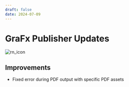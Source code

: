 ```yaml
---
draft: false
date: 2024-07-09
---
```


# GraFx Publisher Updates

![rn_icon](/assets/icon-GraFx-Publisher.svg)

<!-- more -->

## Improvements

- Fixed error during PDF output with specific PDF assets
